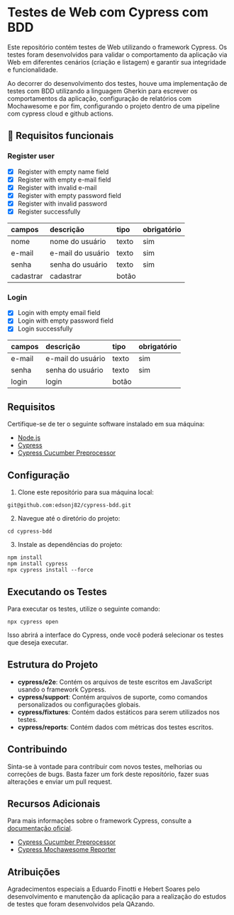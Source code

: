 # Testes de Web com Cypress com BDD

Este repositório contém testes de Web utilizando o framework Cypress. Os testes foram desenvolvidos para validar o comportamento da aplicação via Web em diferentes cenários (criação e listagem) e garantir sua integridade e funcionalidade.

Ao decorrer do desenvolvimento dos testes, houve uma implementação de testes com BDD utilizando a linguagem Gherkin para escrever os comportamentos da aplicação, configuração de relatórios com Mochawesome e por fim, configurando o projeto dentro de uma pipeline com cypress cloud e github actions.

## 🔖 Requisitos funcionais

### Register user

- [X] Register with empty name field
- [X] Register with empty e-mail field
- [X] Register with invalid e-mail
- [X] Register with empty password field
- [X] Register with invalid password
- [X] Register successfully

| campos   | descrição                             | tipo     | obrigatório |
| :-----   | :------------------------------------ | :------- | :---------- |
| nome     | nome do usuário                       | texto    | sim         |
| e-mail   | e-mail do usuário                     | texto    | sim         |
| senha    | senha do usuário                      | texto    | sim         |
| cadastrar| cadastrar                             | botão    |             |

### Login

- [X] Login with empty email field
- [X] Login with empty password field
- [X] Login successfully

| campos   | descrição                             | tipo     | obrigatório |
| :-----   | :------------------------------------ | :------- | :---------- |
| e-mail   | e-mail do usuário                     | texto    | sim         |
| senha    | senha do usuário                      | texto    | sim         |
| login    | login                                 | botão    |             |

## Requisitos

Certifique-se de ter o seguinte software instalado em sua máquina:

- [Node.js](https://nodejs.org/)
- [Cypress](https://www.cypress.io/)
- [Cypress Cucumber Preprocessor](https://github.com/badeball/cypress-cucumber-preprocessor)

## Configuração

1. Clone este repositório para sua máquina local:

```
git@github.com:edsonj82/cypress-bdd.git
```

2. Navegue até o diretório do projeto:

```
cd cypress-bdd
```

3. Instale as dependências do projeto:

```
npm install
npm install cypress
npx cypress install --force
```

## Executando os Testes

Para executar os testes, utilize o seguinte comando:

```
npx cypress open
```

Isso abrirá a interface do Cypress, onde você poderá selecionar os testes que deseja executar.

## Estrutura do Projeto

- **cypress/e2e**: Contém os arquivos de teste escritos em JavaScript usando o framework Cypress.
- **cypress/support**: Contém arquivos de suporte, como comandos personalizados ou configurações globais.
- **cypress/fixtures**: Contém dados estáticos para serem utilizados nos testes.
- **cypress/reports**: Contém dados com métricas dos testes escritos.

## Contribuindo

Sinta-se à vontade para contribuir com novos testes, melhorias ou correções de bugs. Basta fazer um fork deste repositório, fazer suas alterações e enviar um pull request.

## Recursos Adicionais

Para mais informações sobre o framework Cypress, consulte a [documentação oficial](https://docs.cypress.io/).
- [Cypress Cucumber Preprocessor](https://github.com/badeball/cypress-cucumber-preprocessor/blob/master/docs/quick-start.md)
- [Cypress Mochawesome Reporter](https://github.com/LironEr/cypress-mochawesome-reporter)

## Atribuições

Agradecimentos especiais a Eduardo Finotti e Hebert Soares pelo desenvolvimento e manutenção da aplicação para a realização do estudos de testes que foram desenvolvidos pela QAzando.